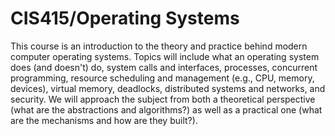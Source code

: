 # CIS415/Operating Systems

This course is an introduction to the theory and practice behind modern computer operating systems. Topics will include what an operating system does (and doesn't) do, system calls and interfaces, processes, concurrent programming, resource scheduling and management (e.g., CPU, memory, devices), virtual memory, deadlocks, distributed systems and networks, and security. We will approach the subject from both a theoretical perspective (what are the abstractions and algorithms?) as well as a practical one (what are the mechanisms and how are they built?).
